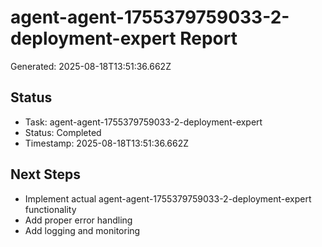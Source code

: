 # agent-agent-1755379759033-2-deployment-expert Report

Generated: 2025-08-18T13:51:36.662Z

## Status
- Task: agent-agent-1755379759033-2-deployment-expert
- Status: Completed
- Timestamp: 2025-08-18T13:51:36.662Z

## Next Steps
- Implement actual agent-agent-1755379759033-2-deployment-expert functionality
- Add proper error handling
- Add logging and monitoring
